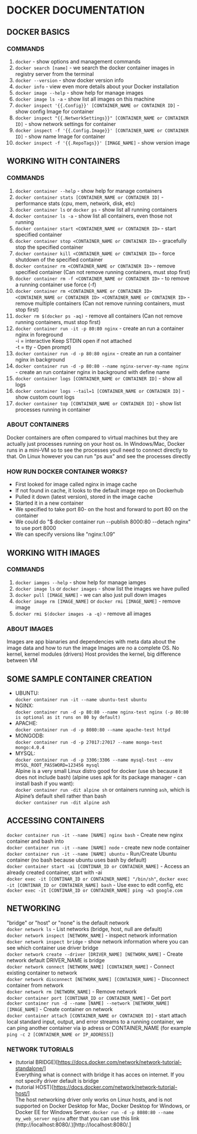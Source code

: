 # DOCKER DOCUMENTATION

## DOCKER BASICS
### COMMANDS
1. `docker` - show options and management commands<br>
2. `docker search [name]` - we search the docker container images in registry server from the terminal<br>
3. `docker --version` - show docker version info<br>
4. `docker info` - view even more details about your Docker installation<br>
5. `docker image --help` - show help for manage images<br>
6. `docker image ls -a` - show list all images on this machine<br>
7. `docker inspect '{{.Config}}' [CONTAINER_NAME or CONTAINER ID]` - show config Image for container
8. `docker inspect "{{.NetworkSettings}}" [CONTAINER_NAME or CONTAINER ID]` - show network settings for container
9. `docker inspect -f '{{.Config.Image}}' [CONTAINER_NAME or CONTAINER ID]` - show name Image for container
10. `docker inspect -f '{{.RepoTags}}' [IMAGE_NAME]` - show version image
   
## WORKING WITH CONTAINERS
### COMMANDS
1. `docker container --help` - show help for manage containers<br>
2. `docker container stats [CONTAINER_NAME or CONTAINER ID]` - performance stats (cpu, mem, network, disk, etc)<br>
3. `docker container ls` or `docker ps` - show list all running containers<br>
4. `docker container ls -a` - show list all containers, even those not running<br>
5.  `docker container start <CONTAINER_NAME or CONTAINER ID>` - start specified container<br>
6. `docker container stop <CONTAINER_NAME or CONTAINER ID>` - gracefully stop the specified container<br>
7. `docker container kill <CONTAINER_NAME or CONTAINER ID>` - force shutdown of the specified container<br>
8. `docker container rm <CONTAINER_NAME or CONTAINER ID>` - remove specified container (Can not remove running containers, must stop first)<br>
9.  `docker container rm -f <CONTAINER_NAME or CONTAINER ID>` - to remove a running container use force (-f)<br>
10. `docker container rm <CONTAINER_NAME or CONTAINER ID> <CONTAINER_NAME or CONTAINER ID> <CONTAINER_NAME or CONTAINER ID>` - remove multiple containers (Can not remove running containers, must stop first)<br>
11. `docker rm $(docker ps -aq)` - remove all containers (Can not remove running containers, must stop first)
12. `docker container run -it -p 80:80 nginx` - create an run a container nginx in foreground<br>
    -i = interactive Keep STDIN open if not attached<br>
    -t = tty - Open prompt)<br>
13. `docker container run -d -p 80:80 nginx` - create an run a container nginx in background<br>
14. `docker container run -d -p 80:80 --name nginx-server-my-name nginx` - create an run container nginx in background with define name<br>
15. `docker container logs [CONTAINER_NAME or CONTAINER ID]` - show all logs<br>
16. `docker container logs --tail=1 [CONTAINER_NAME or CONTAINER ID]` - show custom count logs<br>
17. `docker container top [CONTAINER_NAME or CONTAINER ID]` - show list processes running in container<br>

### ABOUT CONTAINERS
Docker containers are often compared to virtual machines but they are actually just processes running on your host os. In Windows/Mac, Docker runs in a mini-VM so to see the processes youll need to connect directly to that. On Linux however you can run "ps aux" and see the processes directly
    
### HOW RUN DOCKER CONTAINER WORKS?
- First looked for image called nginx in image cache
- If not found in cache, it looks to the default image repo on Dockerhub
- Pulled it down (latest version), stored in the image cache
- Started it in a new container
- We specified to take port 80- on the host and forward to port 80 on the container
- We could do "$ docker container run --publish 8000:80 --detach nginx" to use port 8000
- We can specify versions like "nginx:1.09"
   
## WORKING WITH IMAGES
### COMMANDS
1. `docker iamges --help` - show help for manage iamges<br>
2. `docker image ls` or `docker images` - show list the images we have pulled<br>
3. `docker pull [IMAGE_NAME]` - we can also just pull down images<br>
4. `docker image rm [IMAGE_NAME]` or `docker rmi [IMAGE_NAME]` - remove image<br>
5. `docker rmi $(docker images -a -q)` - remove all images<br>

### ABOUT IMAGES
Images are app bianaries and dependencies with meta data about the image data and how to run the image
Images are no a complete OS. No kernel, kernel modules (drivers)
Host provides the kernel, big difference between VM

## SOME SAMPLE CONTAINER CREATION
- UBUNTU:<br>
`docker container run -it --name ubuntu-test ubuntu`<br>
- NGINX:<br>
`docker container run -d -p 80:80 --name nginx-test nginx (-p 80:80 is optional as it runs on 80 by default)`<br>
- APACHE:<br>
`docker container run -d -p 8080:80 --name apache-test httpd`<br>
- MONGODB:<br>
`docker container run -d -p 27017:27017 --name mongo-test mongo:4.0.4`<br>
- MYSQL:<br>
`docker container run -d -p 3306:3306 --name mysql-test --env MYSQL_ROOT_PASSWORD=123456 mysql`<br>
Alpine is a very small Linux distro good for docker (use sh because it does not include bash) (alpine uses apk for its package manager - can install bash if you want):<br>
`docker container run -dit alpine sh` or ontainers running `ash`, which is Alpine’s default shell rather than bash<br>
`docker container run -dit alpine ash`

## ACCESSING CONTAINERS
`docker container run -it --name [NAME] nginx bash` - Create new nginx container and bash into<br>
`docker container run -it --name [NAME] node` - create new node container<br>
`docker container run -it --name [NAME] ubuntu` - Run/Create Ubuntu container (no bash because ubuntu uses bash by default)<br>
`docker container start -ai [CONTINAR_ID or CONTAINER_NAME]` - Access an already created container, start with -ai<br>
`docker exec -it [CONTINAR_ID or CONTAINER_NAME] "/bin/sh"`, `docker exec -it [CONTINAR_ID or CONTAINER_NAME] bash` - Use exec to edit config, etc
`docker exec -it [CONTINAR_ID or CONTAINER_NAME] ping -w3 google.com`<br>

## NETWORKING
"bridge" or "host" or "none" is the default network<br>
`docker network ls` - List networks (bridge, host, null are default)<br>
`docker network inspect [NETWORK_NAME]` - inspect network information<br>
`docker network inspect bridge` - show network information where you can see which container use driver bridge<br>
`docker network create --driver [DRIVER_NAME] [NETWORK_NAME]` - Create network default DRIVER_NAME is bridge<br>
`docker network connect [NETWORK_NAME] [CONTAINER_NAME]` - Connect existing container to network<br>
`docker network disconnect [NETWORK_NAME] [CONTAINER_NAME]` - Disconnect container from network<br>
`docker network rm [NETWORK_NAME]` - Remove network<br>
`docker container port [CONTINAR_ID or CONTAINER_NAME]` - Get port<br>
`docker container run -d --name [NAME] --network [NETWORK_NAME] [IMAGE_NAME]` - Create container on network<br>
`docker container attach [CONTAINER_NAME or CONTAINER ID]` - start attach local standard input, output, and error streams to a running container, we can ping another container via ip adress or CONTAINER_NAME (for example `ping -c 2 [CONTAINER_NAME or IP_ADDRESS]`)<br>

### NETWORK TUTORIALS
- (tutorial BRIDGE)[https://docs.docker.com/network/network-tutorial-standalone/]<br>
  Everything what is connect with bridge it has acces on internet. If you not specify driver default is bridge<br>
- (tutorial HOST)[https://docs.docker.com/network/network-tutorial-host/]<br>
  The host networking driver only works on Linux hosts, and is not supported on Docker Desktop for Mac, Docker Desktop for Windows, or Docker EE for Windows Server. `docker run -d -p 8080:80 --name my_web_server nginx` after that you can use this link (http://localhost:8080/.)[http://localhost:8080/.]
  
